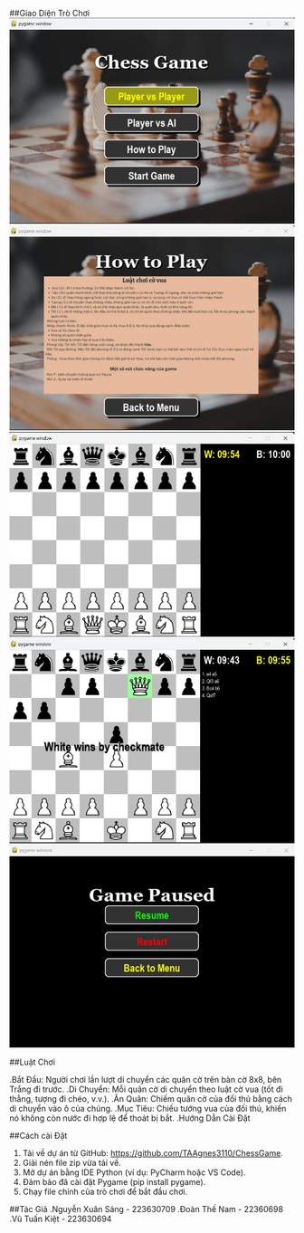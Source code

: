 
##Giao Diện Trò Chơi
![Ảnh demo1](https://github.com/TAAgnes3110/ChessGame/blob/main/images/Screenshot%202025-04-20%20222759.png)
![Ảnh demo2](https://github.com/TAAgnes3110/ChessGame/blob/main/images/Screenshot%202025-04-20%20222812.png)
![Ảnh demo3](https://github.com/TAAgnes3110/ChessGame/blob/main/images/Screenshot%202025-04-20%20222948.png)
![Ảnh demo4](https://github.com/TAAgnes3110/ChessGame/blob/main/images/Screenshot%202025-04-20%20223017.png)
![Ảnh demo5](https://github.com/TAAgnes3110/ChessGame/blob/main/images/Screenshot%202025-04-20%20223035.png)

##Luật Chơi

.Bắt Đầu: Người chơi lần lượt di chuyển các quân cờ trên bàn cờ 8x8, bên Trắng đi trước.
.Di Chuyển: Mỗi quân cờ di chuyển theo luật cờ vua (tốt đi thẳng, tượng đi chéo, v.v.).
.Ăn Quân: Chiếm quân cờ của đối thủ bằng cách di chuyển vào ô của chúng.
.Mục Tiêu: Chiếu tướng vua của đối thủ, khiến nó không còn nước đi hợp lệ để thoát bị bắt.
.Hướng Dẫn Cài Đặt

##Cách cài Đặt
1. Tải về dự án từ GitHub: https://github.com/TAAgnes3110/ChessGame.
2. Giải nén file zip vừa tải về.
3. Mở dự án bằng IDE Python (ví dụ: PyCharm hoặc VS Code).
4. Đảm bảo đã cài đặt Pygame (pip install pygame).
5. Chạy file chính của trò chơi để bắt đầu chơi.

##Tác Giả
.Nguyễn Xuân Sáng - 223630709
.Đoàn Thế Nam - 22360698
.Vũ Tuấn Kiệt - 223630694
